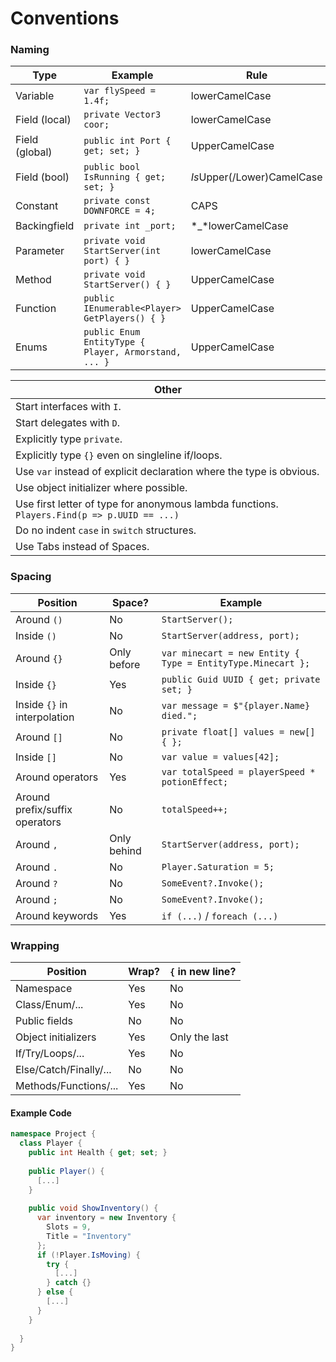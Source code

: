 # Conventions

### Naming
|Type|Example|Rule|
|----|-------|----|
|Variable|`var flySpeed = 1.4f;`|lowerCamelCase|
|Field (local)|`private Vector3 coor;`|lowerCamelCase|
|Field (global)|`public int Port { get; set; }`|UpperCamelCase|
|Field (bool)|`public bool IsRunning { get; set; }`|*Is*Upper(/Lower)CamelCase|
|Constant|`private const DOWNFORCE = 4;`|CAPS|
|Backingfield|`private int _port;`|*_*lowerCamelCase|
|Parameter|`private void StartServer(int port) { }`|lowerCamelCase|
|Method|`private void StartServer() { }`|UpperCamelCase|
|Function|`public IEnumerable<Player> GetPlayers() { }`|UpperCamelCase|
|Enums|`public Enum EntityType { Player, Armorstand, ... }`|UpperCamelCase|

|Other|
|-----|
|Start interfaces with `I`.|
|Start delegates with `D`.|
|Explicitly type `private`.|
|Explicitly type `{}` even on singleline if/loops.|
|Use `var` instead of explicit declaration where the type is obvious.|
|Use object initializer where possible.|
|Use first letter of type for anonymous lambda functions. `Players.Find(p => p.UUID == ...)`|
|Do no indent `case` in `switch` structures.|
|Use Tabs instead of Spaces.|

### Spacing
|Position|Space?|Example|
|--------|------|-------|
|Around `()`|No|`StartServer();`|
|Inside `()`|No|`StartServer(address, port);`|
|Around `{}`|Only before|`var minecart = new Entity { Type = EntityType.Minecart };`|
|Inside `{}`|Yes|`public Guid UUID { get; private set; }`|
|Inside `{}` in interpolation|No|`var message = $"{player.Name} died.";`|
|Around `[]`|No|`private float[] values = new[] { };`|
|Inside `[]`|No|`var value = values[42];`|
|Around operators|Yes|`var totalSpeed = playerSpeed * potionEffect;`|
|Around prefix/suffix operators|No|`totalSpeed++;`|
|Around `,`|Only behind|`StartServer(address, port);`|
|Around `.`|No|`Player.Saturation = 5;`|
|Around `?`|No|`SomeEvent?.Invoke();`|
|Around `;`|No|`SomeEvent?.Invoke();`|
|Around keywords|Yes|`if (...)` / `foreach (...)`|

### Wrapping
|Position|Wrap?|`{` in new line?|
|--------|-----|----------------|
|Namespace|Yes|No|
|Class/Enum/...|Yes|No|
|Public fields|No|No|
|Object initializers|Yes|Only the last|
|If/Try/Loops/...|Yes|No|
|Else/Catch/Finally/...|No|No|
|Methods/Functions/...|Yes|No|

#### Example Code
```csharp
namespace Project {
  class Player {
    public int Health { get; set; }
    
    public Player() {
      [...]
    }
    
    public void ShowInventory() {
      var inventory = new Inventory {
        Slots = 9,
        Title = "Inventory"
      };
      if (!Player.IsMoving) {
        try {
          [...]
        } catch {}
      } else {
        [...]
      }
    }
    
  }
}
```

